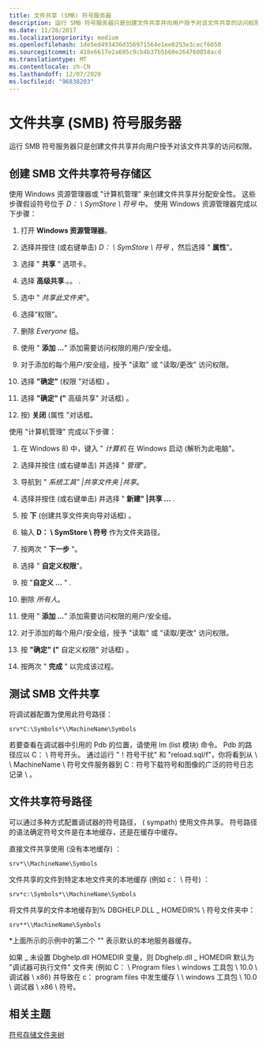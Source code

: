 ```yaml
---
title: 文件共享 (SMB) 符号服务器
description: 运行 SMB 符号服务器只是创建文件共享并向用户授予对该文件共享的访问权限。
ms.date: 11/28/2017
ms.localizationpriority: medium
ms.openlocfilehash: 1de5ed493436d356971564e1ee0253e3cecf6050
ms.sourcegitcommit: 418e6617e2a695c9cb4b37b5b60e264760858acd
ms.translationtype: MT
ms.contentlocale: zh-CN
ms.lasthandoff: 12/07/2020
ms.locfileid: "96838203"
---
```

# <a name="file-share-smb-symbol-server"></a>文件共享 (SMB) 符号服务器


运行 SMB 符号服务器只是创建文件共享并向用户授予对该文件共享的访问权限。

## <a name="span-idcreating_a_smb_file_share_symbol_store_spanspan-idcreating_a_smb_file_share_symbol_store_spanspan-idcreating_a_smb_file_share_symbol_store_spancreating-a-smb-file-share-symbol-store"></a><span id="Creating_a_SMB_File_Share_Symbol_Store_"></span><span id="creating_a_smb_file_share_symbol_store_"></span><span id="CREATING_A_SMB_FILE_SHARE_SYMBOL_STORE_"></span>创建 SMB 文件共享符号存储区


使用 Windows 资源管理器或 "计算机管理" 来创建文件共享并分配安全性。 这些步骤假设符号位于 *D： \\ SymStore \\ 符号* 中。 使用 Windows 资源管理器完成以下步骤：

1. 打开 **Windows 资源管理器**。

2. 选择并按住 (或右键单击) *D： \\ SymStore \\ 符号* ，然后选择 " **属性**"。

3. 选择 " **共享** " 选项卡。

4. 选择 **高级共享**.。。 .

5. 选中 " *共享此文件夹*"。

6. 选择“权限”。

7. 删除 *Everyone* 组。

8. 使用 " **添加 ...**" 添加需要访问权限的用户/安全组。

9. 对于添加的每个用户/安全组，授予 "读取" 或 "读取/更改" 访问权限。

10. 选择 **"确定"** (权限 "对话框) 。

11. 选择 **"确定" ("** 高级共享" 对话框) 。

12. 按) **关闭** (属性 "对话框。

使用 "计算机管理" 完成以下步骤：

1. 在 Windows 8) 中，键入 " *计算机* 在 Windows 启动 (解析为此电脑"。

2. 选择并按住 (或右键单击) 并选择 " *管理*"。

3. 导航到 " *系统工具" |共享文件夹 |共享*。

4. 选择并按住 (或右键单击) 并选择 " **新建" |共享 ...** .

5. 按 **下** (创建共享文件夹向导对话框) 。

6. 输入 **D： \\ SymStore \\ 符号** 作为文件夹路径。

7. 按两次 " **下一步** "。

8. 选择 " **自定义权限**"。

9. 按 "**自定义 ...** " .

10. 删除 *所有人*。

11. 使用 " **添加 ...**" 添加需要访问权限的用户/安全组。

12. 对于添加的每个用户/安全组，授予 "读取" 或 "读取/更改" 访问权限。

13. 按 **"确定" ("** 自定义权限" 对话框) 。

14. 按两次 " **完成** " 以完成该过程。

## <a name="span-idtest_the_smb_file_sharespanspan-idtest_the_smb_file_sharespanspan-idtest_the_smb_file_sharespantest-the-smb-file-share"></a><span id="Test_The_SMB_File_Share"></span><span id="test_the_smb_file_share"></span><span id="TEST_THE_SMB_FILE_SHARE"></span>测试 SMB 文件共享


将调试器配置为使用此符号路径：

```text
srv*C:\Symbols*\\MachineName\Symbols
```

若要查看在调试器中引用的 Pdb 的位置，请使用 lm (list 模块) 命令。 Pdb 的路径应以 C： \\ 符号开头。 通过运行 "！符号干扰" 和 "reload.sql/f"，你将看到从 \\ \\ MachineName \\ 符号文件服务器到 C：符号下载符号和图像的广泛的符号日志记录 \\ 。

## <a name="span-idfile_share_symbol_pathspanspan-idfile_share_symbol_pathspanspan-idfile_share_symbol_pathspanfile-share-symbol-path"></a><span id="File_Share_Symbol_Path"></span><span id="file_share_symbol_path"></span><span id="FILE_SHARE_SYMBOL_PATH"></span>文件共享符号路径


可以通过多种方式配置调试器的符号路径， ( sympath) 使用文件共享。 符号路径的语法确定符号文件是在本地缓存，还是在缓存中缓存。

直接文件共享使用 (没有本地缓存) ：

```text
srv*\\MachineName\Symbols
```

文件共享的文件到特定本地文件夹的本地缓存 (例如 c： \\ 符号) ：

```text
srv*c:\Symbols*\\MachineName\Symbols
```

将文件共享的文件本地缓存到% DBGHELP.DLL \_ HOMEDIR% \\ 符号文件夹中：

```text
srv**\\MachineName\Symbols
```

\*上面所示的示例中的第二个 "" 表示默认的本地服务器缓存。

如果 \_ 未设置 Dbghelp.dll HOMEDIR 变量，则 Dbghelp.dll \_ HOMEDIR 默认为 "调试器可执行文件" 文件夹 (例如 C： \\ Program files \\ windows 工具包 \\ 10.0 \\ 调试器 \\ x86) 并导致在 c： program files 中发生缓存 \\ \\ windows 工具包 \\ 10.0 \\ 调试器 \\ x86 \\ 符号。

## <a name="span-idrelated_topicsspanrelated-topics"></a><span id="related_topics"></span>相关主题


[符号存储文件夹树](symbol-store-folder-tree.md)

 

 






